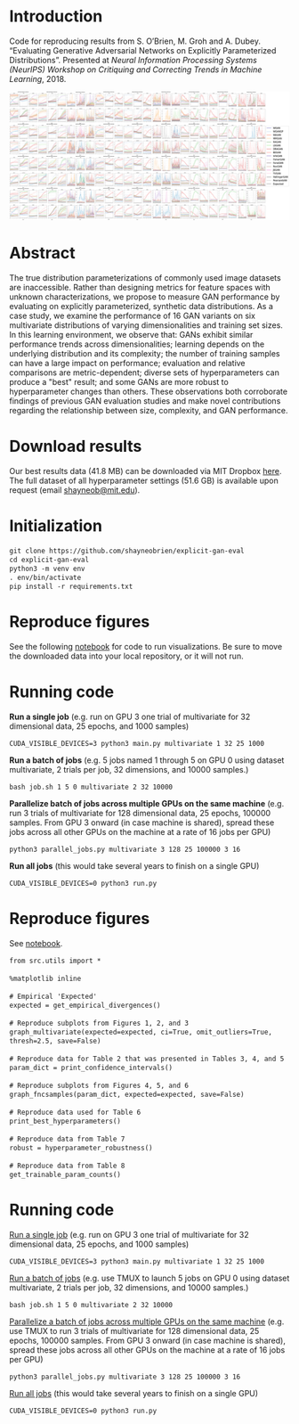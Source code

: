 # Introduction
Code for reproducing results from	S. O’Brien, M. Groh and A. Dubey. “Evaluating Generative Adversarial Networks on Explicitly Parameterized Distributions”. Presented at *Neural Information Processing Systems (NeurIPS) Workshop on Critiquing and Correcting Trends in Machine Learning*, 2018.

![Selected figures from the paper.](repo-figure.png)

# Abstract
The true distribution parameterizations of commonly used image datasets are inaccessible. Rather than designing metrics for feature spaces with unknown characterizations, we propose to measure GAN performance by evaluating on explicitly parameterized, synthetic data distributions. As a case study, we examine the performance of 16 GAN variants on six multivariate distributions of varying dimensionalities and training set sizes. In this learning environment, we observe that: GANs exhibit similar performance trends across dimensionalities; learning depends on the underlying distribution and its complexity;  the number of training samples can have a large impact on performance; evaluation and relative comparisons are metric-dependent; diverse sets of hyperparameters can produce a "best" result; and some GANs are more robust to hyperparameter changes than others. These observations both corroborate findings of previous GAN evaluation studies and make novel contributions regarding the relationship between size, complexity, and GAN performance.

# Download results
Our best results data (41.8 MB) can be downloaded via MIT Dropbox [here](https://www.dropbox.com/sh/4jd6ixsw64xs2jf/AACnSoKyrmfKlfMe140J-ezpa?dl=0). The full dataset of all hyperparameter settings (51.6 GB) is available upon request (email shayneob@mit.edu).

# Initialization
```
git clone https://github.com/shayneobrien/explicit-gan-eval  
cd explicit-gan-eval
python3 -m venv env  
. env/bin/activate
pip install -r requirements.txt  
```

# Reproduce figures
See the following [notebook](https://github.com/shayneobrien/explicit-gan-eval/blob/master/notebooks/viz-multivariate.ipynb) for code to run visualizations. Be sure to move the downloaded data into your local repository, or it will not run.

# Running code
**Run a single job** (e.g. run on GPU 3 one trial of multivariate for 32 dimensional data, 25 epochs, and 1000 samples)
```
CUDA_VISIBLE_DEVICES=3 python3 main.py multivariate 1 32 25 1000
```

**Run a batch of jobs** (e.g. 5 jobs named 1 through 5 on GPU 0 using dataset multivariate, 2 trials per job, 32 dimensions, and 10000 samples.)
```
bash job.sh 1 5 0 multivariate 2 32 10000
```

**Parallelize batch of jobs across multiple GPUs on the same machine** (e.g. run 3 trials of multivariate for 128 dimensional data, 25 epochs, 100000 samples. From GPU 3 onward (in case machine is shared), spread these jobs across all other GPUs on the machine at a rate of 16 jobs per GPU)
```
python3 parallel_jobs.py multivariate 3 128 25 100000 3 16
```

**Run all jobs** (this would take several years to finish on a single GPU)
```
CUDA_VISIBLE_DEVICES=0 python3 run.py
```

# Reproduce figures
See [notebook](https://github.com/shayneobrien/explicit-gan-eval/blob/master/notebooks/viz-multivariate.ipynb).
```
from src.utils import *

%matplotlib inline

# Empirical 'Expected'
expected = get_empirical_divergences()

# Reproduce subplots from Figures 1, 2, and 3
graph_multivariate(expected=expected, ci=True, omit_outliers=True, thresh=2.5, save=False)

# Reproduce data for Table 2 that was presented in Tables 3, 4, and 5
param_dict = print_confidence_intervals()

# Reproduce subplots from Figures 4, 5, and 6
graph_fncsamples(param_dict, expected=expected, save=False)

# Reproduce data used for Table 6
print_best_hyperparameters()

# Reproduce data from Table 7
robust = hyperparameter_robustness()

# Reproduce data from Table 8
get_trainable_param_counts()
```

# Running code
[Run a single job](https://github.com/shayneobrien/explicit-gan-eval/blob/master/main.py) (e.g. run on GPU 3 one trial of multivariate for 32 dimensional data, 25 epochs, and 1000 samples)
```
CUDA_VISIBLE_DEVICES=3 python3 main.py multivariate 1 32 25 1000
```

[Run a batch of jobs](https://github.com/shayneobrien/explicit-gan-eval/blob/master/job.sh) (e.g. use TMUX to launch 5 jobs on GPU 0 using dataset multivariate, 2 trials per job, 32 dimensions, and 10000 samples.)
```
bash job.sh 1 5 0 multivariate 2 32 10000
```

[Parallelize a batch of jobs across multiple GPUs on the same machine](https://github.com/shayneobrien/explicit-gan-eval/blob/master/parallel_jobs.py) (e.g. use TMUX to run 3 trials of multivariate for 128 dimensional data, 25 epochs, 100000 samples. From GPU 3 onward (in case machine is shared), spread these jobs across all other GPUs on the machine at a rate of 16 jobs per GPU)
```
python3 parallel_jobs.py multivariate 3 128 25 100000 3 16
```

[Run all jobs](https://github.com/shayneobrien/explicit-gan-eval/blob/master/run.py) (this would take several years to finish on a single GPU)
```
CUDA_VISIBLE_DEVICES=0 python3 run.py
```
